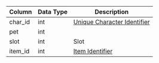 | Column  | Data Type | Description                                      |
| ------- | --------- | ------------------------------------------------ |
| char_id | int       | [Unique Character Identifier](character_data.md) |
| pet     | int       |                                                  |
| slot    | int       | Slot                                             |
| item_id | int       | [Item Identifier](items.md)                      |